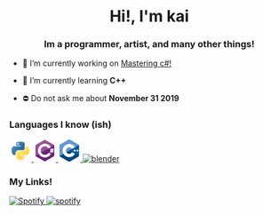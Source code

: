 <h1 align="center">Hi!, I'm kai</h1>
<h3 align="center">Im a programmer, artist, and many other things!</h3>

- 🔭 I’m currently working on [Mastering c#!]()

- 🌱 I’m currently learning **C++**

- ⛔ Do not ask me about **November 31 2019**

  
<h3 align="left">Languages I know (ish)</h3>
<p align="left"> <a href="https://www.python.org" target="_blank" rel="noreferrer"> <img src="https://raw.githubusercontent.com/devicons/devicon/master/icons/python/python-original.svg" alt="python" width="40" height="40"/> </a> <a href="https://www.w3schools.com/cs/" target="_blank" rel="noreferrer"> <img src="https://raw.githubusercontent.com/devicons/devicon/master/icons/csharp/csharp-original.svg" alt="csharp" width="40" height="40"/> </a>  <a href="https://www.w3schools.com/cpp/" target="_blank" rel="noreferrer"> <img src="https://raw.githubusercontent.com/devicons/devicon/master/icons/cplusplus/cplusplus-original.svg" alt="cplusplus" width="40" height="40"/> </a> <a href="https://www.blender.org/" target="_blank" rel="noreferrer"> <img src="https://download.blender.org/branding/community/blender_community_badge_white.svg" alt="blender" width="40" height="40"/> </a> 

<h3 align="left">My Links!</h3>
<p align="left"> <a href="https://discord.gg/novaxp" target="_blank" rel="noreferrer"> <img src="https://cdn.discordapp.com/attachments/1366267896183128155/1366267978080981135/NOVA_GANG.png?ex=681053b6&is=680f0236&hm=13672e96e0e859d6f048252e5571d134610da9d8721edb67483f8dda98699346&" alt="Spotify" width="40" height="40"/> </a> <a href="https://open.spotify.com/playlist/2BfQEgwiiLjo2DdrkBXF5s?si=62747949853b47ee" target="_blank" rel="noreferrer"> <img src="https://images.icon-icons.com/3261/PNG/512/spotify_logo_icon_206676.png" alt="spotify" width="40" height="40"/> 

